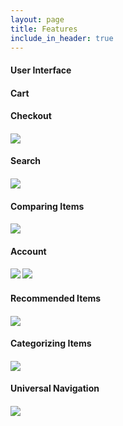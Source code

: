 ```yaml
---
layout: page
title: Features
include_in_header: true
---
```


<h4>User Interface<h4/>

<h4>Cart<h4/>

<h4>Checkout<h4/>
<img src="/Users/maher/WebstormProjects/UrbanTechWebpage/assets/checkout1.jpg"/>

<h4>Search<h4/>
<img src="/Users/maher/WebstormProjects/UrbanTechWebpage/assets/search.jpg"/>

<h4>Comparing Items<h4/>
<img src="/Users/maher/WebstormProjects/UrbanTechWebpage/assets/compare.jpg"/>

<h4>Account<h4/>
<img src="/Users/maher/WebstormProjects/UrbanTechWebpage/assets/login.jpg"/>
<img src="/Users/maher/WebstormProjects/UrbanTechWebpage/assets/orders.jpg"/>

<h4>Recommended Items<h4/>
<img src="/Users/maher/WebstormProjects/UrbanTechWebpage/assets/recommended.jpg"/>

<h4>Categorizing Items<h4/>
<img src="/Users/maher/WebstormProjects/UrbanTechWebpage/assets/categrorized.jpg"/>

<h4>Universal Navigation<h4/>
<img src="/Users/maher/WebstormProjects/UrbanTechWebpage/assets/UniversalNavigation.jpg"/>
